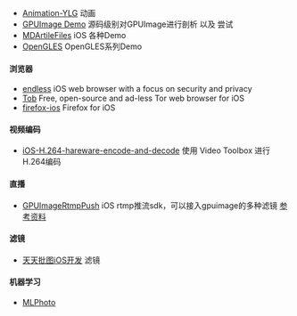 * [Animation-YLG](https://github.com/mrhyh/Animation-YLG) 动画
* [GPUImage Demo](https://github.com/loyinglin/GPUImage) 源码级别对GPUImage进行剖析 以及 尝试
* [MDArtileFiles](https://github.com/mrhyh/MDArtileFiles) iOS 各种Demo
* [OpenGLES](https://github.com/QinminiOS/OpenGLES) OpenGLES系列Demo

#### 浏览器
* [endless](https://github.com/jcs/endless) iOS web browser with a focus on security and privacy
* [Tob](https://github.com/JRock007/Tob) Free, open-source and ad-less Tor web browser for iOS
* [firefox-ios](https://github.com/mozilla-mobile/firefox-ios) Firefox for iOS

#### 视频编码

* [iOS-H.264-hareware-encode-and-decode](https://github.com/LevyGG/iOS-H.264-hareware-encode-and-decode) 使用 Video Toolbox 进行H.264编码

#### 直播

* [GPUImageRtmpPush](https://github.com/runner365/GPUImageRtmpPush) iOS rtmp推流sdk，可以接入gpuimage的多种滤镜 [参考资料](https://www.bbsmax.com/A/gAJGqmndZR/)

#### 滤镜

* [天天批图iOS开发](http://www.10tiao.com/html/532/201701/2653433849/1.html) 滤镜

#### 机器学习

* [MLPhoto](https://github.com/cendywang/MLPhoto)
